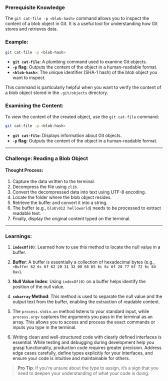 ### Prerequisite Knowledge
The `git cat-file -p <blob-hash>` command allows you to inspect the content of a blob object in Git. It is a useful tool for understanding how Git stores and retrieves data.

### Example:

```bash
git cat-file -p <blob-hash>
```

- **`git cat-file`**: A plumbing command used to examine Git objects.
- **`-p` flag**: Outputs the content of the object in a human-readable format.
- **`<blob-hash>`**: The unique identifier (SHA-1 hash) of the blob object you want to inspect.

This command is particularly helpful when you want to verify the content of a blob object stored in the `.git/objects` directory.

### Examining the Content:

To view the content of the created object, use the `git cat-file` command:

```bash
git cat-file -p <blob-hash>
```

- **`git cat-file`**: Displays information about Git objects.
- **`-p` flag**: Outputs the content of the object in a human-readable format.

---

### Challenge: Reading a Blob Object

#### Thought Process:

1. Capture the data written to the terminal.
2. Decompress the file using `zlib`.
3. Convert the decompressed data into text using UTF-8 encoding.
4. Locate the folder where the blob object resides.
5. Retrieve the buffer and convert it into a string.
6. The buffer (e.g., `blob\012 helloworld`) needs to be processed to extract readable text.
7. Finally, display the original content typed on the terminal.

---

### Learnings:

1. **`indexOf(0)`**: Learned how to use this method to locate the null value in a buffer.
2. **Buffer**: A buffer is essentially a collection of hexadecimal bytes (e.g., `<Buffer 62 6c 6f 62 20 31 32 00 68 65 6c 6c 6f 20 77 6f 72 6c 64 0a>`).
3. **Null Value Index**: Using `indexOf(0)` on a buffer helps identify the position of the null value.
4. **`subarray` Method**: This method is used to separate the null value and the output text from the buffer, enabling the extraction of readable content.
5. The `process.stdin.on` method listens to your standard input, while `process.argv` captures the arguments you pass in the terminal as an array. This allows you to access and process the exact commands or inputs you type in the terminal.

6. Writing clean and well-structured code with clearly defined interfaces is essential. While testing and debugging during development help you grasp functionality, production code requires greater precision. Address edge cases carefully, define types explicitly for your interfaces, and ensure your code is intuitive and maintainable for others.

> **Pro Tip**: If you're unsure about the type to assign, it’s a sign that you need to deepen your understanding of what your code is doing.
